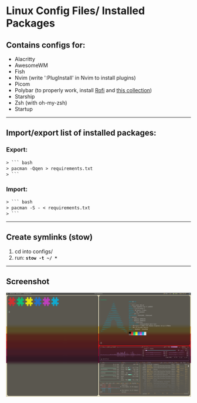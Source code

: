 # Linux Config Files/ Installed Packages


## Contains configs for:
- Alacritty
- AwesomeWM
- Fish
- Nvim (write ':PlugInstall' in Nvim to install plugins)
- Picom
- Polybar (to properly work, install [Rofi](https://github.com/davatorium/rofi) and [this collection](https://github.com/adi1090x/rofi))
- Starship
- Zsh (with oh-my-zsh)
- Startup


---
## Import/export list of installed packages:

### Export:
	> ``` bash
	> pacman -Qqen > requirements.txt
	> ```

### Import:
	> ``` bash
	> pacman -S - < requirements.txt
	> ```


---
## Create symlinks (stow)
 1. cd into configs/
 2. run:  __`stow -t ~/ *`__


---
## Screenshot

![Screenshot](screenshot.png)